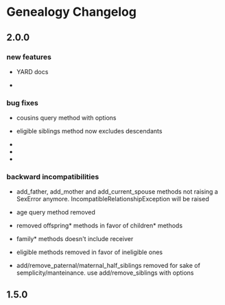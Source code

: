# Genealogy Changelog

## 2.0.0

### new features

* YARD docs

* 

### bug fixes

* cousins query method with options

* eligible siblings method now excludes descendants

* 

* 

* 

### backward incompatibilities

* add_father, add_mother and add_current_spouse methods not raising a SexError anymore. IncompatibleRelationshipException will be raised

* age query method removed 

* removed offspring* methods in favor of children* methods

* family* methods doesn't include receiver

* eligible methods removed in favor of ineligible ones 

* add/remove_paternal/maternal_half_siblings removed for sake of semplicity/manteinance. use add/remove_siblings with options

## 1.5.0



